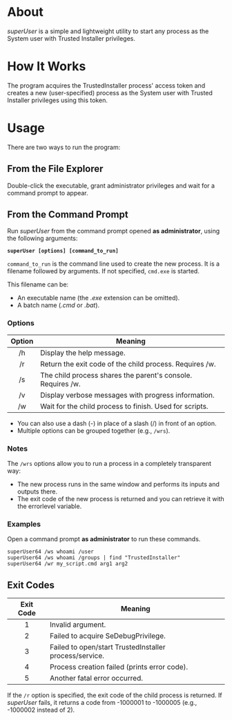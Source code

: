 # About
_superUser_ is a simple and lightweight utility to start any process as the System user with Trusted Installer privileges.

# How It Works
The program acquires the TrustedInstaller process' access token and creates a new (user-specified) process as the System user with Trusted Installer privileges using this token.

# Usage
There are two ways to run the program:

## From the File Explorer
Double-click the executable, grant administrator privileges and wait for a command prompt to appear.

## From the Command Prompt
Run _superUser_ from the command prompt opened __as administrator__, using the following arguments:

__`superUser [options] [command_to_run]`__


`command_to_run` is the command line used to create the new process. It is a filename followed by arguments. If not specified, `cmd.exe` is started.

This filename can be:
- An executable name (the _.exe_ extension can be omitted).
- A batch name (_.cmd_ or _.bat_).


### Options

| Option |                           Meaning                           |
|:------:|-------------------------------------------------------------|
|   /h   | Display the help message.                                   |
|   /r   | Return the exit code of the child process. Requires /w.     |
|   /s   | The child process shares the parent's console. Requires /w. |
|   /v   | Display verbose messages with progress information.         |
|   /w   | Wait for the child process to finish. Used for scripts.     |

- You can also use a dash (-) in place of a slash (/) in front of an option.
- Multiple options can be grouped together (e.g., `/wrs`).


### Notes

The `/wrs` options allow you to run a process in a completely transparent way:

- The new process runs in the same window and performs its inputs and outputs there.
- The exit code of the new process is returned and you can retrieve it with the errorlevel variable.


### Examples

Open a command prompt __as administrator__ to run these commands.

	superUser64 /ws whoami /user
	superUser64 /ws whoami /groups | find "TrustedInstaller"
	superUser64 /wr my_script.cmd arg1 arg2


## Exit Codes

| Exit Code |                        Meaning                         |
|:---------:|--------------------------------------------------------|
|     1     | Invalid argument.                                      |
|     2     | Failed to acquire SeDebugPrivilege.                    |
|     3     | Failed to open/start TrustedInstaller process/service. |
|     4     | Process creation failed (prints error code).           |
|     5     | Another fatal error occurred.                          |

If the `/r` option is specified, the exit code of the child process is returned.
If _superUser_ fails, it returns a code from -1000001 to -1000005 (e.g., -1000002 instead of 2).
